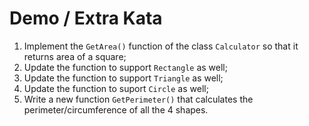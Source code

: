 # Demo / Extra Kata

1. Implement the `GetArea()` function of the class `Calculator` so that it returns area of a square;
2. Update the function to support `Rectangle` as well;
3. Update the function to support `Triangle` as well;
4. Update the function to suport `Circle` as well;
5. Write a new function `GetPerimeter()` that calculates the perimeter/circumference of all the 4 shapes.